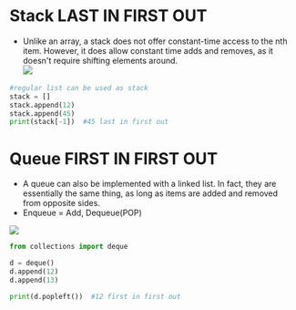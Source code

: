 # Stack  LAST IN FIRST OUT
- Unlike an array, a stack does not offer constant-time access to the nth item. However, it does allow constant time adds and removes, as it doesn't require shifting elements around.  
![](https://cdn.programiz.com/sites/tutorial2program/files/stack.png)

```python
#regular list can be used as stack
stack = []
stack.append(12)
stack.append(45)
print(stack[-1])  #45 last in first out

```
  
# Queue FIRST IN FIRST OUT
- A queue can also be implemented with a linked list. In fact, they are essentially the same thing, as long as items are added and removed from opposite sides.  
- Enqueue = Add, Dequeue(POP)

![](https://upload.wikimedia.org/wikipedia/commons/thumb/5/52/Data_Queue.svg/1200px-Data_Queue.svg.png)

```python
from collections import deque

d = deque()
d.append(12)
d.append(13)

print(d.popleft())  #12 first in first out

```